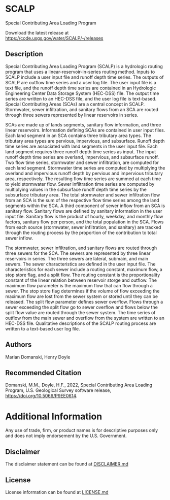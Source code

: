 # SCALP

Special Contributing Area Loading Program

Download the latest release at https://code.usgs.gov/water/SCALP/-/releases

## Description

Special Contributing Area Loading Program (SCALP) is a hydrologic routing program that uses a linear-reservoir-in-series routing method. Inputs to SCALP include a user input file and runoff depth time series. The outputs of SCALP are outflow time series and a user log file. The user input file is a text file, and the runoff depth time series are contained in an Hydrologic Engineering Center Data Storage System (HEC-DSS) file. The output time series are written to an HEC-DSS file, and the user log file is text-based. Special Contributing Areas (SCAs) are a central concept in SCALP. Stormwater, sewer infiltration, and sanitary flows from an SCA are routed through three sewers represented by linear reservoirs in series.

SCAs are made up of lands segments, sanitary flow information, and three linear reservoirs. Information defining SCAs are contained in user input files. Each land segment in an SCA contains three tributary area types. The tributary area types are pervious, impervious, and subsurface. Runoff depth time series are associated with land segments in the user input file. Each land segment requires three runoff depth time series as input. The input runoff depth time series are overland, impervious, and subsurface runoff. Two flow time series, stormwater and sewer infiltration, are computed for each land segment. Stormwater time series are computed by multiplying the overland and impervious runoff depth by pervious and impervious tributary area, respectively. The resulting flow time series are summed at each time to yield stormwater flow. Sewer infiltration time series are computed by multiplying values in the subsurface runoff depth time series by the subsurface tributary area. The total stormwater and sewer infiltration flow from an SCA is the sum of the respective flow time series among the land segments within the SCA. A third component of sewer inflow from an SCA is sanitary flow. Sanitary flows are defined by sanitary information in the user input file. Sanitary flow is the product of hourly, weekday, and monthly flow factors, sanitary flow per person, and the total population in the SCA. Flows from each source (stormwater, sewer infiltration, and sanitary) are tracked through the routing process by the proportion of the contribution to total sewer inflow.

The stormwater, sewer infiltration, and sanitary flows are routed through three sewers for the SCA. The sewers are represented by three linear reservoirs in series. The three sewers are lateral, submain, and main sewers. The sewer characteristics are defined in the user input file. The characteristics for each sewer include a routing constant, maximum flow, a stop store flag, and a split flow. The routing constant is the proportionality constant of the linear relation between reservoir storge and outflow. The maximum flow parameter is the maximum flow that can flow through a sewer. The stop store flag determines if the volume of flow exceeding the maximum flow are lost from the sewer system or stored until they can be released. The split flow parameter defines sewer overflow. Flows through a sewer exceeding the split flow go to sewer overflow and flows below the split flow value are routed through the sewer system. The time series of outflow from the main sewer and overflow from the system are written to an HEC-DSS file. Qualitative descriptions of the SCALP routing process are written to a text-based user log file.

## Authors

Marian Domanski, Henry Doyle

## Recommended Citation

Domanski, M.M., Doyle, H.F., 2022, Special Contributing Area Loading Program, U.S. Geological Survey software release, https://doi.org/10.5066/P9EE0614.

# Additional Information

Any use of trade, firm, or product names is for descriptive purposes only and
does not imply endorsement by the U.S. Government.

## Disclaimer

The disclaimer statement can be found at [DISCLAIMER.md](DISCLAIMER.md)

## License

License information can be found at [LICENSE.md](LICENSE.md)
